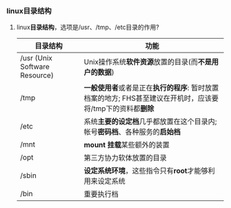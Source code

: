 ### linux目录结构

1. linux**目录结构**，选项是/usr、/tmp、/etc目录的作用?

   

   | 目录结构                      | 功能                                                         |
   | ----------------------------- | ------------------------------------------------------------ |
   | /usr (Unix Software Resource) | Unix操作系统**软件资源**放置的目录(而**不是用户的数据**)     |
   | /tmp                          | **一般使用者**或者是正在**执行的程序**: 暂时放置档案的地方;  FHS甚至建议在开机时，应该要将/tmp下的资料都**删除** |
   | /etc                          | 系统**主要的设定档**几乎都放置在这个目录内; 帐号**密码档**、各种服务的**启始档** |
   | /mnt                          | **mount 挂载**某些额外的装置                                 |
   | /opt                          | 第三方协力软体放置的目录                                     |
   | /sbin                         | **设定系统环境**，这些指令只有**root**才能够利用来设定系统   |
   | /bin                          | 重要执行档                                                   |

